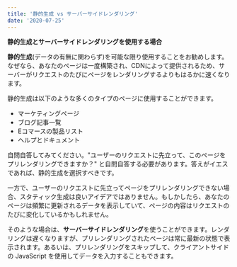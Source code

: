 ```yaml
---
title: '静的生成 vs サーバーサイドレンダリング'
date: '2020-07-25'
---
```


**静的生成とサーバーサイドレンダリングを使用する場合**

**静的生成**(データの有無に関わらず)を可能な限り使用することをお勧めします。なぜなら、あなたのページは一度構築され、CDNによって提供されるため、サーバーがリクエストのたびにページをレンダリングするよりもはるかに速くなります。

静的生成は以下のような多くのタイプのページに使用することができます。

* マーケティングページ
* ブログ記事一覧
* Eコマースの製品リスト
* ヘルプとドキュメント

自問自答してみてください。"ユーザーのリクエストに先立って、このページをプリレンダリングできますか？" と自問自答する必要があります。答えがイエスであれば、静的生成を選択すべきです。

一方で、ユーザーのリクエストに先立ってページをプリレンダリングできない場合、スタティック生成は良いアイデアではありません。もしかしたら、あなたのページは頻繁に更新されるデータを表示していて、ページの内容はリクエストのたびに変化しているかもしれません。

そのような場合は、**サーバーサイドレンダリング**を使うことができます。レンダリングは遅くなりますが、プリレンダリングされたページは常に最新の状態で表示されます。あるいは、プリレンダリングをスキップして、クライアントサイドの JavaScript を使用してデータを入力することもできます。
